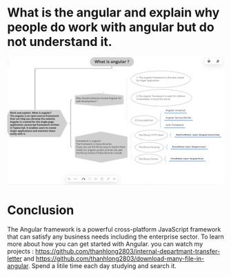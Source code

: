#  What is the angular and explain why people do work with angular but do not understand it.

![enter image description here](https://github.com/thanhlong2803/update-image/blob/main/image4/wta.png)


#  Conclusion
The Angular framework is a powerful cross-platform JavaScript framework that can satisfy any business needs including the enterprise sector. To learn more about how you can get started with Angular. you can watch my projects : https://github.com/thanhlong2803/internal-departmant-transfer-letter and  https://github.com/thanhlong2803/download-many-file-in-angular. Spend a litile time each day studying and search it.  
